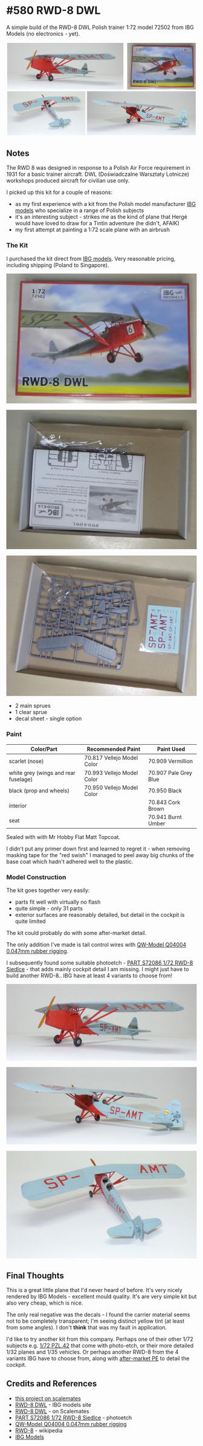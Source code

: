 # #580 RWD-8 DWL

A simple build of the RWD-8 DWL Polish trainer 1:72 model 72502 from IBG Models (no electronics - yet).

![Build](./assets/RWD8DWL_build.jpg?raw=true)

## Notes

The RWD 8 was designed in response to a Polish Air Force requirement in 1931 for a basic trainer aircraft.
DWL (Doświadczalne Warsztaty Lotnicze) workshops produced aircraft for civilian use only.

I picked up this kit for a couple of reasons:

* as my first experience with a kit from the Polish model manufacturer [IBG models](http://www.ibgmodels.com/72502-2/) who specialize in a range of Polish subjects
* it's an interesting subject - strikes me as the kind of plane that Hergé would have loved to draw for a Tintin adventure (he didn't, AFAIK)
* my first attempt at painting a 1:72 scale plane with an airbrush

### The Kit

I purchased the kit direct from [IBG models](http://www.ibgmodels.com/72502-2/). Very reasonable pricing, including shipping (Poland to Singapore).

![kit_box](./assets/kit_box.jpg?raw=true)

![kit_box_contents](./assets/kit_box_contents.jpg?raw=true)

![kit_parts](./assets/kit_parts.jpg?raw=true)

* 2 main sprues
* 1 clear sprue
* decal sheet - single option

### Paint

| Color/Part                           | Recommended Paint           | Paint Used |
|--------------------------------------|-----------------------------|------------|
| scarlet (nose)                       | 70.817 Vellejo Model Color  | 70.909 Vermillion  |
| white grey (wings and rear fuselage) | 70.993 Vellejo Model Color  | 70.907 Pale Grey Blue |
| black (prop and wheels)              | 70.950 Vellejo Model Color  | 70.950 Black       |
| interior                             |                             | 70.843 Cork Brown  |
| seat                                 |                             | 70.941 Burnt Umber |

Sealed with with Mr Hobby Flat Matt Topcoat.

I didn't put any primer down first and learned to regret it - when removing masking tape for the "red swish" I managed to peel away big chunks of the base coat which hadn't adhered well to the plastic.

### Model Construction

The kit goes together very easily:

* parts fit well with virtually no flash
* quite simple - only 31 parts
* exterior surfaces are reasonably detailed, but detail in the cockpit is quite limited

The kit could probably do with some after-market detail.

The only addition I've made is tail control wires with [QW-Model Q04004 0.047mm rubber rigging](http://www.qw-model.com/nd.jsp?id=59#_np=111_356).

I subsequently found some suitable photoetch  - [PART S72086 1/72 RWD-8 Siedlce](http://en.ibg.com.pl/en,part-s72086-1-72-rwd-8-siedlce,3,82,84,86,2880.html#.YCPpiukzaL4) - that adds mainly cockpit detail I am missing. I might just have to build another RWD-8.. IBG have at least 4 variants to choose from!

![build_01](./assets/build_01.jpg?raw=true)

![build_02](./assets/build_02.jpg?raw=true)

![build_03](./assets/build_03.jpg?raw=true)

## Final Thoughts

This is a great little plane that I'd never heard of before. It's very nicely rendered by IBG Models - excellent mould quality.
It's are very simple kit but also very cheap, which is nice.

The only real negative was the decals - I found the carrier material seems not to be completely transparent; I'm seeing distinct yellow tint (at least from some angles). I don't **think** that was my fault in application.

I'd like to try another kit from this company.
Perhaps one of their other 1/72 subjects e.g. [1/72 PZL.42](http://www.ibgmodels.com/72509-2/) that come with photo-etch,
or their more detailed 1/32 planes and 1/35 vehicles.
Or perhaps another RWD-8 from the 4 variants IBG have to choose from, along with [after-market PE](http://en.ibg.com.pl/en,part-s72086-1-72-rwd-8-siedlce,3,82,84,86,2880.html#.YCPpiukzaL4) to detail the cockpit.


## Credits and References

* [this project on scalemates](https://www.scalemates.com/profiles/mate.php?id=74137&p=projects&project=93910)
* [RWD-8 DWL](http://www.ibgmodels.com/72502-2/) - IBG models site
* [RWD-8 DWL](https://www.scalemates.com/kits/ibg-models-72502-rwd-8-dwl--938420) - on Scalemates
* [PART S72086 1/72 RWD-8 Siedlce](http://en.ibg.com.pl/en,part-s72086-1-72-rwd-8-siedlce,3,82,84,86,2880.html#.YCPpiukzaL4) - photoetch
* [QW-Model Q04004 0.047mm rubber rigging](http://www.qw-model.com/nd.jsp?id=59#_np=111_356)
* [RWD-8](https://en.wikipedia.org/wiki/RWD_8) - wikipedia
* [IBG Models](http://www.ibgmodels.com)
